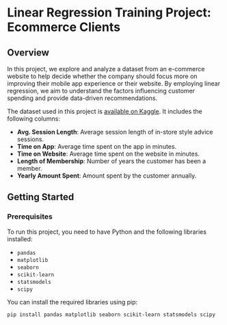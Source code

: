 # Linear Regression Training Project: Ecommerce Clients

## Overview

In this project, we explore and analyze a dataset from an e-commerce website to help decide whether the company should focus more on improving their mobile app experience or their website. By employing linear regression, we aim to understand the factors influencing customer spending and provide data-driven recommendations.

The dataset used in this project is [available on Kaggle](https://www.kaggle.com/iyadavvaibhav/ecommerce-customer-device-usage/notebooks). It includes the following columns:
- **Avg. Session Length**: Average session length of in-store style advice sessions.
- **Time on App**: Average time spent on the app in minutes.
- **Time on Website**: Average time spent on the website in minutes.
- **Length of Membership**: Number of years the customer has been a member.
- **Yearly Amount Spent**: Amount spent by the customer annually.

## Getting Started

### Prerequisites

To run this project, you need to have Python and the following libraries installed:
- `pandas`
- `matplotlib`
- `seaborn`
- `scikit-learn`
- `statsmodels`
- `scipy`

You can install the required libraries using pip:
```bash
pip install pandas matplotlib seaborn scikit-learn statsmodels scipy
